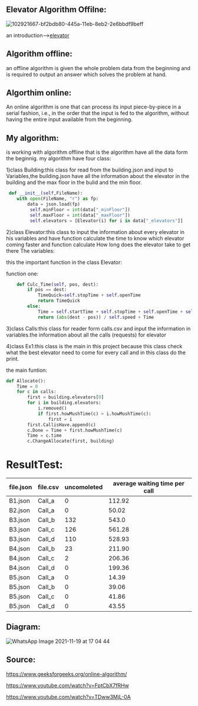 ## Elevator Algorithm Offilne: 
![102921667-bf2bdb80-445a-11eb-8eb2-2e6bbdf9beff](https://user-images.githubusercontent.com/86603326/142636372-d7367604-5a9c-4f01-88bc-24d4bf77de60.png)

 an introduction-->[elevator](https://en.wikipedia.org/wiki/Elevator_algorithm)
## Algorithm offline:
 an offline algorithm is given the whole problem data from the beginning and is required to output an answer which solves the problem at hand.
## Algorthim online:
An online algorithm is one that can process its input piece-by-piece in a serial fashion, i.e., in the order that the input is fed to the algorithm, without having the entire input available from the beginning.
## My algorithm:
is working with algorithm offline that is the algorithm have all the data form the beginnig.
my algorithm have four class:

1)class Building:this class for read from the building.json and input to Variables,the building.json have all the information about the elevator in the building and the max floor in the bulid and the min floor.
```python
 def __init__(self,FileName):
    with open(FileName, "r") as fp:
        data = json.load(fp)
         self.minFloor = int(data["_minFloor"])
         self.maxFloor = int(data["_maxFloor"])
         self.elevators = [Elevator(i) for i in data["_elevators"]]
```        
2)class Elevator:this class to input the information about every elevator in his variables and have function calculate the time to know which elevator coming faster and function calculate How long does the elevator take to get there
The variables:

this the important function in the class Elevator:

function one:
```python
    def Culc_Time(self, pos, dest):
        if pos == dest:
            TimeQuick=self.stopTime + self.openTime
            return TimeQuick
        else:
            Time = self.startTime + self.stopTime + self.openTime + self.closeTime
            return (abs(dest - pos)) / self.speed + Time
```
3)class Calls:this class for reader form calls.csv and input the information in variables.the information about all the calls (requests) for elevator

4)class Ex1:this class is the main in this project because this class check what the best elevator need to come for every call and in this class do the print.

the main funtion:
```python
def Allocate():
    Time = 0
    for c in calls:
        first = building.elevators[0]
        for i in building.elevators:
            i.removed()
            if first.howMushTime(c) > i.howMushTime(c):
                first = i
        first.CallisHave.append(c)
        c.Done = Time + first.howMushTime(c)
        Time = c.time
        c.ChangeAllocate(first, building)
``` 
# ResultTest:
|file.json|file.csv|uncomoleted|average waiting time per call|
|---------|--------|-----------|-----------------------------|
|B1.json  |Call_a  |     0     |           112.92            |
|B2.json  |Call_a  |     0     |           50.02             |
|B3.json  |Call_b  |     132   |           543.0             |
|B3.json  |Call_c  |    126    |           561.28            |
|B3.json  |Call_d  |    110    |           528.93            |
|B4.json  |Call_b  |    23     |           211.90            |
|B4.json  |Call_c  |     2     |           206.36            |
|B4.json  |Call_d  |     0     |           199.36            |
|B5.json  |Call_a  |     0     |           14.39             |
|B5.json  |Call_b  |     0     |           39.06             |
|B5.json  |Call_c  |     0     |           41.86             |
|B5.json  |Call_d  |     0     |            43.55            |


## Diagram:
![WhatsApp Image 2021-11-19 at 17 04 44](https://user-images.githubusercontent.com/86603326/142645539-03aac0f7-98a2-43f1-b808-0b4f4b36ae9f.jpeg)


## Source:
https://www.geeksforgeeks.org/online-algorithm/

https://www.youtube.com/watch?v=FptCbX7fRHw

https://www.youtube.com/watch?v=TDww3MjL-0A
